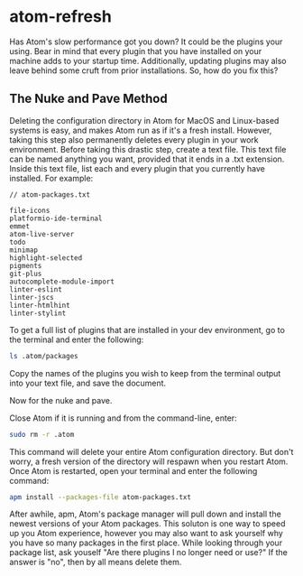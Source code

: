 # atom-refresh

Has Atom's slow performance got you down? It could be the plugins your using. Bear in mind that every plugin that you have installed on your machine adds to your startup time. Additionally, updating plugins may also leave behind some cruft from prior installations. So, how do you fix this?

## The Nuke and Pave Method
Deleting the configuration directory in Atom for MacOS and Linux-based systems is easy, and makes Atom run as if it's a fresh install. However, taking this step also permanently deletes every plugin in your work environment. Before taking this drastic step, create a text file. This text file can be named anything you want, provided that it ends in a .txt extension. Inside this text file, list each and every plugin that you currently have installed. For example:

```
// atom-packages.txt

file-icons
platformio-ide-terminal
emmet
atom-live-server
todo
minimap
highlight-selected
pigments
git-plus
autocomplete-module-import
linter-eslint
linter-jscs
linter-htmlhint
linter-stylint
```

To get a full list of plugins that are installed in your dev environment, go to the terminal and enter the following:

```bash
ls .atom/packages
```

Copy the names of the plugins you wish to keep from the terminal output into your text file, and save the document.

Now for the nuke and pave.

Close Atom if it is running and from the command-line, enter:

```bash
sudo rm -r .atom
```

This command will delete your entire Atom configuration directory. But don't worry, a fresh version of the directory will respawn when you restart Atom. Once Atom is restarted, open your terminal and enter the following command:

```bash
apm install --packages-file atom-packages.txt
```

After awhile, apm, Atom's package manager will pull down and install the newest versions of your Atom packages. This soluton is one way to speed up you Atom experience, however you may also want to ask yourself why you have so many packages in the first place. While looking through your package list, ask youself "Are there plugins I no longer need or use?" If the answer is "no", then by all means delete them.
